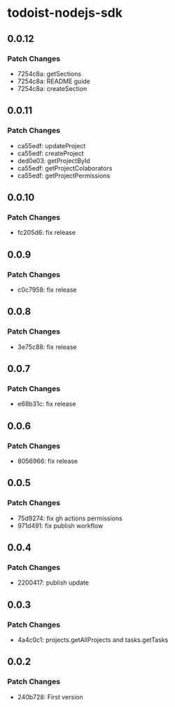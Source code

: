 # todoist-nodejs-sdk

## 0.0.12

### Patch Changes

- 7254c8a: getSections
- 7254c8a: README guide
- 7254c8a: createSection

## 0.0.11

### Patch Changes

- ca55edf: updateProject
- ca55edf: createProject
- ded0e03: getProjectById
- ca55edf: getProjectColaborators
- ca55edf: getProjectPermissions

## 0.0.10

### Patch Changes

- fc205d6: fix release

## 0.0.9

### Patch Changes

- c0c7958: fix release

## 0.0.8

### Patch Changes

- 3e75c88: fix release

## 0.0.7

### Patch Changes

- e68b31c: fix release

## 0.0.6

### Patch Changes

- 8056966: fix release

## 0.0.5

### Patch Changes

- 75d9274: fix gh actions permissions
- 971d491: fix publish workflow

## 0.0.4

### Patch Changes

- 2200417: publish update

## 0.0.3

### Patch Changes

- 4a4c0c1: projects.getAllProjects and tasks.getTasks

## 0.0.2

### Patch Changes

- 240b728: First version
